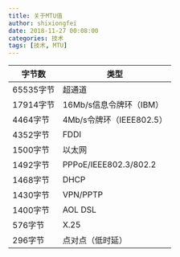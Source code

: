 ```yaml
---
title: 关于MTU值
author: shixiongfei
date: 2018-11-27 00:08:00
categories: 技术
tags: [技术, MTU]
---
```


| 字节数    | 类型                     |
|-----------|--------------------------|
| 65535字节 | 超通道                   |
| 17914字节 | 16Mb/s信息令牌环（IBM）  |
| 4464字节  | 4Mb/s令牌环（IEEE802.5） |
| 4352字节  | FDDI                     |
| 1500字节  | 以太网                   |
| 1492字节  | PPPoE/IEEE802.3/802.2    |
| 1468字节  | DHCP                     |
| 1430字节  | VPN/PPTP                 |
| 1400字节  | AOL DSL                  |
| 576字节   | X.25                     |
| 296字节   | 点对点（低时延）         |
